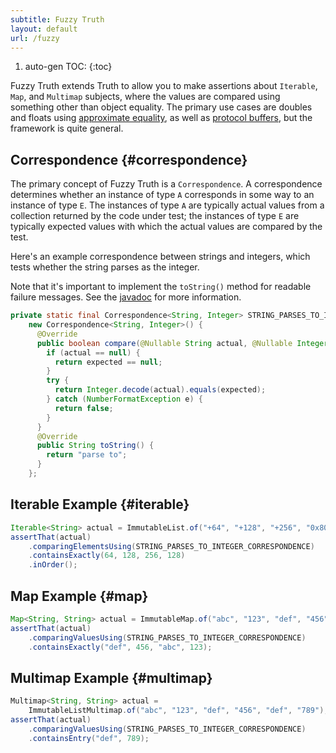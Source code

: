 ```yaml
---
subtitle: Fuzzy Truth
layout: default
url: /fuzzy
---
```


1. auto-gen TOC:
{:toc}

Fuzzy Truth extends Truth to allow you to make assertions about `Iterable`,
`Map`, and `Multimap` subjects, where the values are compared using something
other than object equality. The primary use cases are doubles and floats using
[approximate equality](floating_point), as well as [protocol buffers], but the
framework is quite general.

## Correspondence {#correspondence}

The primary concept of Fuzzy Truth is a `Correspondence`. A correspondence
determines whether an instance of type `A` corresponds in some way to an
instance of type `E`. The instances of type `A` are typically actual values from
a collection returned by the code under test; the instances of type `E` are
typically expected values with which the actual values are compared by the test.

Here's an example correspondence between strings and integers, which tests
whether the string parses as the integer.

Note that it's important to implement the `toString()` method for readable
failure messages. See the [javadoc][correspondence-tostring] for more
information.

```java
private static final Correspondence<String, Integer> STRING_PARSES_TO_INTEGER_CORRESPONDENCE =
    new Correspondence<String, Integer>() {
      @Override
      public boolean compare(@Nullable String actual, @Nullable Integer expected) {
        if (actual == null) {
          return expected == null;
        }
        try {
          return Integer.decode(actual).equals(expected);
        } catch (NumberFormatException e) {
          return false;
        }
      }
      @Override
      public String toString() {
        return "parse to";
      }
    };
```

## Iterable Example {#iterable}

```java
Iterable<String> actual = ImmutableList.of("+64", "+128", "+256", "0x80");
assertThat(actual)
    .comparingElementsUsing(STRING_PARSES_TO_INTEGER_CORRESPONDENCE)
    .containsExactly(64, 128, 256, 128)
    .inOrder();
```

## Map Example {#map}

```java
Map<String, String> actual = ImmutableMap.of("abc", "123", "def", "456");
assertThat(actual)
    .comparingValuesUsing(STRING_PARSES_TO_INTEGER_CORRESPONDENCE)
    .containsExactly("def", 456, "abc", 123);
```

## Multimap Example {#multimap}

```java
Multimap<String, String> actual =
    ImmutableListMultimap.of("abc", "123", "def", "456", "def", "789");
assertThat(actual)
    .comparingValuesUsing(STRING_PARSES_TO_INTEGER_CORRESPONDENCE)
    .containsEntry("def", 789);
```


[protocol buffers]: https://developers.google.com/protocol-buffers/
[correspondence-tostring]: http://google.github.io/truth/api/latest/com/google/common/truth/Correspondence.html#toString()

